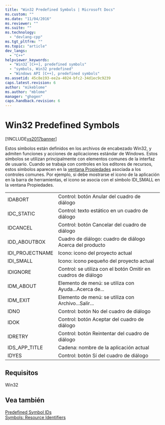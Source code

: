 ```yaml
---
title: "Win32 Predefined Symbols | Microsoft Docs"
ms.custom: ""
ms.date: "11/04/2016"
ms.reviewer: ""
ms.suite: ""
ms.technology: 
  - "devlang-cpp"
ms.tgt_pltfrm: ""
ms.topic: "article"
dev_langs: 
  - "C++"
helpviewer_keywords: 
  - "Win32 [C++], predefined symbols"
  - "symbols, Win32 predefined"
  - "Windows API [C++], predefined symbols"
ms.assetid: 45c8e193-ee2a-4024-bfc2-34d1ec9c9239
caps.latest.revision: 6
author: "mikeblome"
ms.author: "mblome"
manager: "ghogen"
caps.handback.revision: 6
---
```

# Win32 Predefined Symbols
[!INCLUDE[vs2017banner](../assembler/inline/includes/vs2017banner.md)]

Estos símbolos están definidos en los archivos de encabezado Win32, y admiten funciones y acciones de aplicaciones estándar de Windows.  Estos símbolos se utilizan principalmente con elementos comunes de la interfaz de usuario.  Cuando se trabaja con controles en los editores de recursos, estos símbolos aparecen en la [ventana Propiedades](../Topic/Properties%20Window.md) asociada a los controles comunes.  Por ejemplo, si debe mostrarse el icono de la aplicación en la barra de herramientas, el icono se asocia con el símbolo IDI\_SMALL en la ventana Propiedades.  
  
|||  
|-|-|  
|IDABORT|Control: botón Anular del cuadro de diálogo|  
|IDC\_STATIC|Control: texto estático en un cuadro de diálogo|  
|IDCANCEL|Control: botón Cancelar del cuadro de diálogo|  
|IDD\_ABOUTBOX|Cuadro de diálogo: cuadro de diálogo Acerca del producto|  
|IDI\_PROJECTNAME|Icono: icono del proyecto actual|  
|IDI\_SMALL|Icono: icono pequeño del proyecto actual|  
|IDIGNORE|Control: se utiliza con el botón Omitir en cuadros de diálogo|  
|IDM\_ABOUT|Elemento de menú: se utiliza con Ayuda...Acerca de...|  
|IDM\_EXIT|Elemento de menú: se utiliza con Archivo...Salir...|  
|IDNO|Control: botón No del cuadro de diálogo|  
|IDOK|Control: botón Aceptar del cuadro de diálogo|  
|IDRETRY|Control: botón Reintentar del cuadro de diálogo|  
|IDS\_APP\_TITLE|Cadena: nombre de la aplicación actual|  
|IDYES|Control: botón Sí del cuadro de diálogo|  
  
## Requisitos  
 Win32  
  
## Vea también  
 [Predefined Symbol IDs](../windows/predefined-symbol-ids.md)   
 [Symbols: Resource Identifiers](../mfc/symbols-resource-identifiers.md)